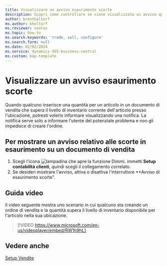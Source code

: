 ```yaml
---
title: Visualizzare un avviso esaurimento scorte
description: Scopri come controllare se viene visualizzato un avviso quando la quantità di un ordine supera i livelli di inventario per un articolo.
author: brentholtorf
ms.author: bholtorf
ms.reviewer: soalex
ms.topic: how-to
ms.search.keywords: 'trade, sell, configure'
ms.search.form: null
ms.date: 02/02/2024
ms.service: dynamics-365-business-central
ms.custom: bap-template
---
```


# <a name="display-a-stockout-warning"></a>Visualizzare un avviso esaurimento scorte

Quando qualcuno inserisce una quantità per un articolo in un documento di vendita che supera il livello di inventario corrente dell'articolo presso l'ubicazione, potresti volerlo informare visualizzando una notifica. La notifica serve solo a informare l'utente del potenziale problema e non gli impedisce di creare l'ordine.

## <a name="to-show-a-warning-about-low-inventory-on-a-sales-document"></a>Per mostrare un avviso relativo alle scorte in esaurimento su un documento di vendita

1. Scegli l'icona ![lampadina che apre la funzione Dimmi.](media/ui-search/search_small.png "Dimmi cosa vuoi fare") immetti **Setup contabilità clienti**, quindi scegli il collegamento correlato.
1. Se desideri mostrare l'avviso, attiva o disattiva l'interruttore **Avviso di esaurimento scorte".

## <a name="video-guidance"></a>Guida video

Il video seguente mostra uno scenario in cui qualcuno sta creando un ordine di vendita e la quantità supera il livello di inventario disponibile per l'articolo nella sua ubicazione.

> [!VIDEO https://www.microsoft.com/en-us/videoplayer/embed/RW1h9hL]

## <a name="see-also"></a>Vedere anche

[Setup Vendite](sales-setup-sales.md)
